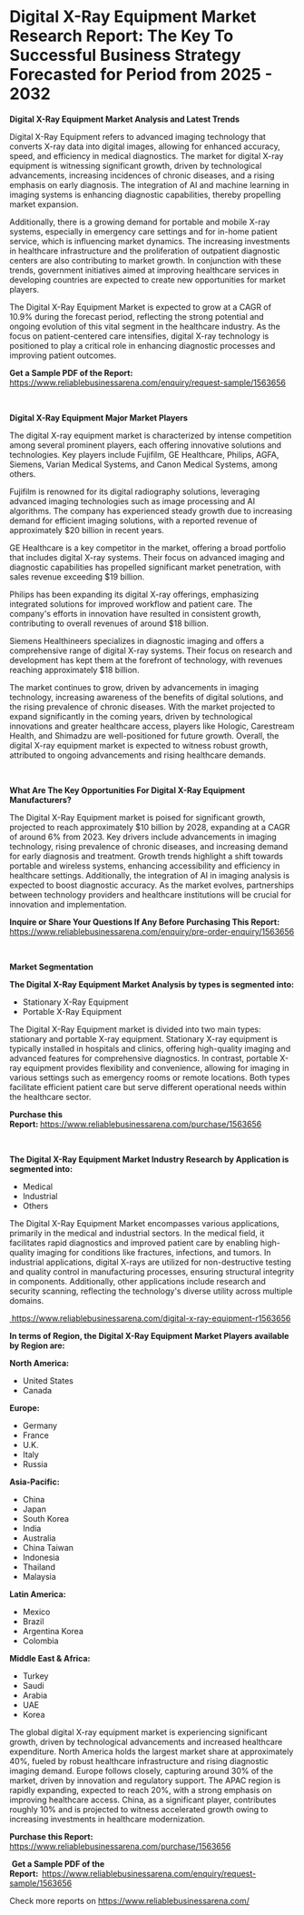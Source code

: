 <p><h1>Digital X-Ray Equipment Market Research Report: The Key To Successful Business Strategy Forecasted for Period from 2025 - 2032</h1></p><p><strong>Digital X-Ray Equipment Market Analysis and Latest Trends</strong></p>
<p><p>Digital X-Ray Equipment refers to advanced imaging technology that converts X-ray data into digital images, allowing for enhanced accuracy, speed, and efficiency in medical diagnostics. The market for digital X-ray equipment is witnessing significant growth, driven by technological advancements, increasing incidences of chronic diseases, and a rising emphasis on early diagnosis. The integration of AI and machine learning in imaging systems is enhancing diagnostic capabilities, thereby propelling market expansion.</p><p>Additionally, there is a growing demand for portable and mobile X-ray systems, especially in emergency care settings and for in-home patient service, which is influencing market dynamics. The increasing investments in healthcare infrastructure and the proliferation of outpatient diagnostic centers are also contributing to market growth. In conjunction with these trends, government initiatives aimed at improving healthcare services in developing countries are expected to create new opportunities for market players.</p><p>The Digital X-Ray Equipment Market is expected to grow at a CAGR of 10.9% during the forecast period, reflecting the strong potential and ongoing evolution of this vital segment in the healthcare industry. As the focus on patient-centered care intensifies, digital X-ray technology is positioned to play a critical role in enhancing diagnostic processes and improving patient outcomes.</p></p>
<p><strong>Get a Sample PDF of the Report:&nbsp;</strong> <a href="https://www.reliablebusinessarena.com/enquiry/request-sample/1563656?utm_campaign=1841&utm_medium=2&utm_source=Github&utm_content=ia&utm_term=25022025&utm_id=digital-x-ray-equipment">https://www.reliablebusinessarena.com/enquiry/request-sample/1563656</a></p>
<p>&nbsp;</p>
<p><strong>Digital X-Ray Equipment Major Market Players</strong></p>
<p><p>The digital X-ray equipment market is characterized by intense competition among several prominent players, each offering innovative solutions and technologies. Key players include Fujifilm, GE Healthcare, Philips, AGFA, Siemens, Varian Medical Systems, and Canon Medical Systems, among others.</p><p>Fujifilm is renowned for its digital radiography solutions, leveraging advanced imaging technologies such as image processing and AI algorithms. The company has experienced steady growth due to increasing demand for efficient imaging solutions, with a reported revenue of approximately $20 billion in recent years. </p><p>GE Healthcare is a key competitor in the market, offering a broad portfolio that includes digital X-ray systems. Their focus on advanced imaging and diagnostic capabilities has propelled significant market penetration, with sales revenue exceeding $19 billion.</p><p>Philips has been expanding its digital X-ray offerings, emphasizing integrated solutions for improved workflow and patient care. The company's efforts in innovation have resulted in consistent growth, contributing to overall revenues of around $18 billion.</p><p>Siemens Healthineers specializes in diagnostic imaging and offers a comprehensive range of digital X-ray systems. Their focus on research and development has kept them at the forefront of technology, with revenues reaching approximately $18 billion.</p><p>The market continues to grow, driven by advancements in imaging technology, increasing awareness of the benefits of digital solutions, and the rising prevalence of chronic diseases. With the market projected to expand significantly in the coming years, driven by technological innovations and greater healthcare access, players like Hologic, Carestream Health, and Shimadzu are well-positioned for future growth. Overall, the digital X-ray equipment market is expected to witness robust growth, attributed to ongoing advancements and rising healthcare demands.</p></p>
<p>&nbsp;</p>
<p><strong>What Are The Key Opportunities For Digital X-Ray Equipment Manufacturers?</strong></p>
<p><p>The Digital X-Ray Equipment market is poised for significant growth, projected to reach approximately $10 billion by 2028, expanding at a CAGR of around 6% from 2023. Key drivers include advancements in imaging technology, rising prevalence of chronic diseases, and increasing demand for early diagnosis and treatment. Growth trends highlight a shift towards portable and wireless systems, enhancing accessibility and efficiency in healthcare settings. Additionally, the integration of AI in imaging analysis is expected to boost diagnostic accuracy. As the market evolves, partnerships between technology providers and healthcare institutions will be crucial for innovation and implementation.</p></p>
<p><strong>Inquire or Share Your Questions If Any Before Purchasing This Report:</strong> <a href="https://www.reliablebusinessarena.com/enquiry/pre-order-enquiry/1563656?utm_campaign=1841&utm_medium=2&utm_source=Github&utm_content=ia&utm_term=25022025&utm_id=digital-x-ray-equipment">https://www.reliablebusinessarena.com/enquiry/pre-order-enquiry/1563656</a></p>
<p>&nbsp;</p>
<p><strong>Market Segmentation</strong></p>
<p><strong>The Digital X-Ray Equipment Market Analysis by types is segmented into:</strong></p>
<p><ul><li>Stationary X-Ray Equipment</li><li>Portable X-Ray Equipment</li></ul></p>
<p><p>The Digital X-Ray Equipment market is divided into two main types: stationary and portable X-ray equipment. Stationary X-ray equipment is typically installed in hospitals and clinics, offering high-quality imaging and advanced features for comprehensive diagnostics. In contrast, portable X-ray equipment provides flexibility and convenience, allowing for imaging in various settings such as emergency rooms or remote locations. Both types facilitate efficient patient care but serve different operational needs within the healthcare sector.</p></p>
<p><strong>Purchase this Report:&nbsp;</strong><a href="https://www.reliablebusinessarena.com/purchase/1563656?utm_campaign=1841&utm_medium=2&utm_source=Github&utm_content=ia&utm_term=25022025&utm_id=digital-x-ray-equipment">https://www.reliablebusinessarena.com/purchase/1563656</a></p>
<p>&nbsp;</p>
<p><strong>The Digital X-Ray Equipment Market Industry Research by Application is segmented into:</strong></p>
<p><ul><li>Medical</li><li>Industrial</li><li>Others</li></ul></p>
<p><p>The Digital X-Ray Equipment Market encompasses various applications, primarily in the medical and industrial sectors. In the medical field, it facilitates rapid diagnostics and improved patient care by enabling high-quality imaging for conditions like fractures, infections, and tumors. In industrial applications, digital X-rays are utilized for non-destructive testing and quality control in manufacturing processes, ensuring structural integrity in components. Additionally, other applications include research and security scanning, reflecting the technology's diverse utility across multiple domains.</p></p>
<p><a href="https://www.reliablebusinessarena.com/digital-x-ray-equipment-r1563656?utm_campaign=1841&utm_medium=2&utm_source=Github&utm_content=ia&utm_term=25022025&utm_id=digital-x-ray-equipment">&nbsp;https://www.reliablebusinessarena.com/digital-x-ray-equipment-r1563656</a></p>
<p><strong>In terms of Region, the Digital X-Ray Equipment Market Players available by Region are:</strong></p>
<p>
    <p> <strong> North America: </strong>
        <ul>
            <li>United States</li>
            <li>Canada</li>
        </ul>
        </p> 
    <p> <strong> Europe: </strong>
        <ul>
            <li>Germany</li>
            <li>France</li>
            <li>U.K.</li>
            <li>Italy</li>
            <li>Russia</li>
        </ul>
        </p> 
    <p> <strong> Asia-Pacific: </strong>
        <ul>
            <li>China</li>
            <li>Japan</li>
            <li>South Korea</li>
            <li>India</li>
            <li>Australia</li>
            <li>China Taiwan</li>
            <li>Indonesia</li>
            <li>Thailand</li>
            <li>Malaysia</li>
        </ul>
        </p> 
    <p> <strong> Latin America: </strong>
        <ul>
            <li>Mexico</li>
            <li>Brazil</li>
            <li>Argentina Korea</li>
            <li>Colombia</li>
        </ul>
        </p> 
    <p> <strong> Middle East & Africa: </strong>
        <ul>
            <li>Turkey</li>
            <li>Saudi</li>
            <li>Arabia</li>
            <li>UAE</li>
            <li>Korea</li>
        </ul>
    </p>
    </p>
<p><p>The global digital X-ray equipment market is experiencing significant growth, driven by technological advancements and increased healthcare expenditure. North America holds the largest market share at approximately 40%, fueled by robust healthcare infrastructure and rising diagnostic imaging demand. Europe follows closely, capturing around 30% of the market, driven by innovation and regulatory support. The APAC region is rapidly expanding, expected to reach 20%, with a strong emphasis on improving healthcare access. China, as a significant player, contributes roughly 10% and is projected to witness accelerated growth owing to increasing investments in healthcare modernization.</p></p>
<p><strong>Purchase this Report: </strong><a href="https://www.reliablebusinessarena.com/purchase/1563656?utm_campaign=1841&utm_medium=2&utm_source=Github&utm_content=ia&utm_term=25022025&utm_id=digital-x-ray-equipment">https://www.reliablebusinessarena.com/purchase/1563656</a></p>
<p>&nbsp;<strong>Get a Sample PDF of the Report:&nbsp;&nbsp;</strong><a href="https://www.reliablebusinessarena.com/enquiry/request-sample/1563656?utm_campaign=1841&utm_medium=2&utm_source=Github&utm_content=ia&utm_term=25022025&utm_id=digital-x-ray-equipment">https://www.reliablebusinessarena.com/enquiry/request-sample/1563656</a></p>
<p><strong></strong></p>
<p>Check more reports on <a href="https://www.reliablebusinessarena.com/?utm_campaign=1841&utm_medium=2&utm_source=Github&utm_content=ia&utm_term=25022025&utm_id=digital-x-ray-equipment">https://www.reliablebusinessarena.com/</a></p>